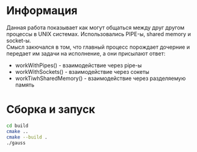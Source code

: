 # Информация
Данная работа показывает как могут общаться между друг другом процессы в UNIX системах. Использовались PIPE-ы, shared memory и socket-ы. <br>
Смысл закючался в том, что главный процесс порождает дочерние и передает им задачи на исполнение, а они присылают ответ: <br>
* workWithPipes() - взаимодействие через pipe-ы
* workWithSockets() - взаимодействие через сокеты
* workTiwhSharedMemory() - взаимодействие через разделяемую память

# Сборка и запуск
```bash
cd build
cmake ..
cmake --build .
./gauss
```
